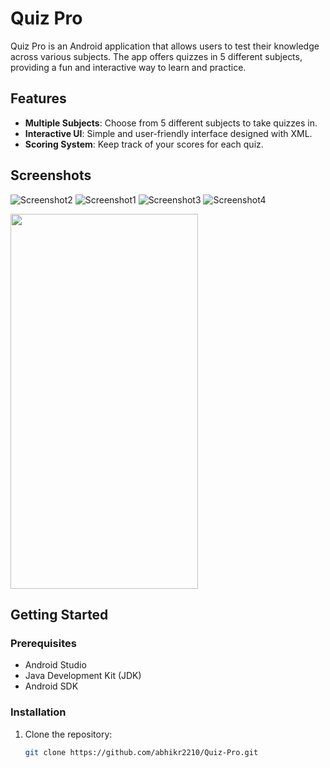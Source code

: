 # Quiz Pro

Quiz Pro is an Android application that allows users to test their knowledge across various subjects. The app offers quizzes in 5 different subjects, providing a fun and interactive way to learn and practice.

## Features

- **Multiple Subjects**: Choose from 5 different subjects to take quizzes in.
- **Interactive UI**: Simple and user-friendly interface designed with XML.
- **Scoring System**: Keep track of your scores for each quiz.

## Screenshots

![Screenshot2](https://github.com/abhikr2210/Quiz-Pro/assets/102261519/1c2588cb-2d8a-4a1f-8c20-cad48621fdba)
![Screenshot1](https://github.com/abhikr2210/Quiz-Pro/assets/102261519/24179b78-1e85-46ab-9e7c-e463596ea8d2)
![Screenshot3](https://github.com/abhikr2210/Quiz-Pro/assets/102261519/fbe2688d-61d3-45ba-8cd7-5945454c5eea)
![Screenshot4](https://github.com/abhikr2210/Quiz-Pro/assets/102261519/4ed7328d-0e7b-4bba-ab1b-1249582515b4)

<img src="https://github.com/abhikr2210/Quiz-Pro/assets/102261519/1c2588cb-2d8a-4a1f-8c20-cad48621fdba" width="300" height="600">

## Getting Started

### Prerequisites

- Android Studio
- Java Development Kit (JDK)
- Android SDK

### Installation

1. Clone the repository:
   ```bash
   git clone https://github.com/abhikr2210/Quiz-Pro.git
